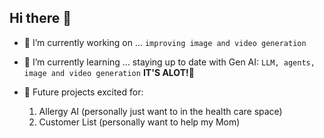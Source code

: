 ## Hi there 👋
- 🔭 I’m currently working on ...
`improving image and video generation`
- 🌱 I’m currently learning ...
staying up to date with Gen AI: `LLM, agents, image and video generation` **IT'S ALOT!🤯**

- 🌌 Future projects excited for:
  1. Allergy AI (personally just want to in the health care space)
  2. Customer List (personally want to help my Mom)


<!--
**andrewtvuong/andrewtvuong** is a ✨ _special_ ✨ repository because its `README.md` (this file) appears on your GitHub profile.

Here are some ideas to get you started:

- 🔭 I’m currently working on ...
- 🌱 I’m currently learning ...
- 👯 I’m looking to collaborate on ...
- 🤔 I’m looking for help with ...
- 💬 Ask me about ...
- 📫 How to reach me: ...
- 😄 Pronouns: ...
- ⚡ Fun fact: ...
-->
